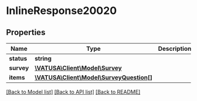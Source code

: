 # InlineResponse20020

## Properties
Name | Type | Description | Notes
------------ | ------------- | ------------- | -------------
**status** | **string** |  | [optional] 
**survey** | [**\VATUSA\Client\Model\Survey**](Survey.md) |  | [optional] 
**items** | [**\VATUSA\Client\Model\SurveyQuestion[]**](SurveyQuestion.md) |  | [optional] 

[[Back to Model list]](../README.md#documentation-for-models) [[Back to API list]](../README.md#documentation-for-api-endpoints) [[Back to README]](../README.md)


